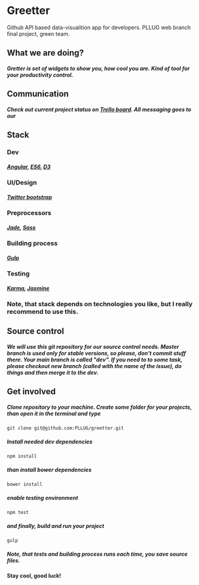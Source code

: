 # Greetter
Github API based data-visualition app for developers. PLLUG web branch final project, green team.
## What we are doing?
##### Gretter is set of widgets to show you, how cool you are. Kind of tool for your productivity control.
## Communication
##### Check out current project status on [Trello board](https://trello.com/b/RYbD6RAJ/gretter). All messaging goes to our 
## Stack
### Dev
##### [Angular](https://angularjs.org), [ES6](https://github.com/lukehoban/es6features), [D3](http://d3js.org)
### UI/Design
##### [Twitter bootstrap](http://getbootstrap.com/2.3.2/)
### Preprocessors
##### [Jade](http://jade-lang.com), [Sass](http://sass-lang.com)
### Building process
##### [Gulp](http://gulpjs.com)
### Testing
##### [Karma](http://karma-runner.github.io/0.12/index.html), [Jasmine](http://jasmine.github.io)
### Note, that stack depends on technologies you like, but I really recommend to use this.
## Source control
##### We will use this git repository for our source control needs. Master branch is used only for **stable** versions, so please, don't commit stuff there. Your main branch is called "dev". If you need to to some task, please checkout new branch (called with the name of the issue), do things and then merge it to the dev.
## Get involved
##### Clone repository to your machine. Create some folder for your projects, than open it in the terminal and type
```
git clone git@github.com:PLLUG/greetter.git
```
##### Install needed dev dependencies
```
npm install
```
##### than install bower dependencies
```
bower install
``` 
##### enable testing environment
```
npm test
```
##### and finally, build and run your project
```
gulp
```
##### Note, that tests and building process runs each time, you save source files.
#### Stay cool, good luck!

